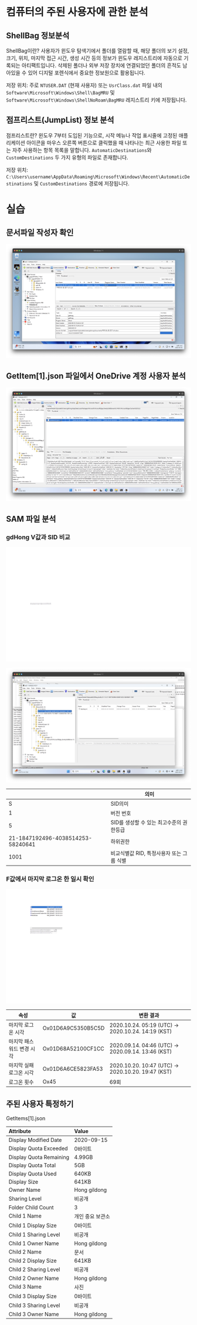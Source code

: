 # 컴퓨터의 주된 사용자에 관한 분석

## ShellBag 정보분석
ShellBag이란? 사용자가 윈도우 탐색기에서 폴더를 열람할 때, 해당 폴더의 보기 설정, 크기, 위치, 마지막 접근 시간, 생성 시간 등의 정보가 윈도우 레지스트리에 자동으로 기록되는 아티팩트입니다. 삭제된 폴더나 외부 저장 장치에 연결되었던 폴더의 흔적도 남아있을 수 있어 디지털 포렌식에서 중요한 정보원으로 활용됩니다.

저장 위치: 주로 `NTUSER.DAT` (현재 사용자) 또는 `UsrClass.dat` 파일 내의 `Software\Microsoft\Windows\Shell\BagMRU` 및 `Software\Microsoft\Windows\ShellNoRoam\BagMRU` 레지스트리 키에 저장됩니다.

## 점프리스트(JumpList) 정보 분석
점프리스트란? 윈도우 7부터 도입된 기능으로, 시작 메뉴나 작업 표시줄에 고정된 애플리케이션 아이콘을 마우스 오른쪽 버튼으로 클릭했을 때 나타나는 최근 사용한 파일 또는 자주 사용하는 항목 목록을 말합니다. `AutomaticDestinations`와 `CustomDestinations` 두 가지 유형의 파일로 존재합니다.

저장 위치: `C:\Users\username\AppData\Roaming\Microsoft\Windows\Recent\AutomaticDestinations` 및 `CustomDestinations` 경로에 저장됩니다.


# 실습

## 문서파일 작성자 확인

![img](image/002/docs.png)

## GetItem[1].json 파일에서 OneDrive 계정 사용자 분석

![img](image/002/GetItems[1].png)

## SAM 파일 분석

### gdHong V값과 SID 비교

![img](image/002/SAM_V.png)

![img](image/002/SID.png)

| | 의미 |
| - | - |
| S | SID의미|
| 1 | 버전 번호 |
| 5 | SID를 생성할 수 있는 최고수준의 권한등급 |
| 21-1847192496-4038514253-58240641 | 하위권한 |
| 1001 | 비교식별값 RID, 특정사용자 또는 그룹 식별 |

### F값에서 마지막 로그온 한 일시 확인

![img](image/002/SAM_F.png)

| 속성 | 값 | 변환 결과 |
| - | - | - |
| 마지막 로그온 시각 | Ox01D6A9C5350B5C5D | 2020.10.24. 05:19 (UTC) → 2020.10.24. 14:19 (KST) |
| 마지막 패스워드 변경 시각 | Ox01D68A52100CF1CC | 2020.09.14. 04:46 (UTC) → 2020.09.14. 13:46 (KST) |
| 마지막 실패 로그온 시각 | Ox01D6A6CE5823FA53 | 2020.10.20. 10:47 (UTC) → 2020.10.20. 19:47 (KST) |
| 로그온 횟수 | Ox45 | 69회 |

## 주된 사용자 특정하기

GetItems[1].json

| Attribute               | Value        |
|:------------------------|:-------------|
| Display Modified Date   | 2020-09-15   |
| Display Quota Exceeded  | 0바이트         |
| Display Quota Remaining | 4.99GB       |
| Display Quota Total     | 5GB          |
| Display Quota Used      | 640KB        |
| Display Size            | 641KB        |
| Owner Name              | Hong gildong |
| Sharing Level           | 비공개          |
| Folder Child Count      | 3            |
| Child 1 Name            | 개인 중요 보관소    |
| Child 1 Display Size    | 0바이트         |
| Child 1 Sharing Level   | 비공개          |
| Child 1 Owner Name      | Hong gildong |
| Child 2 Name            | 문서           |
| Child 2 Display Size    | 641KB        |
| Child 2 Sharing Level   | 비공개          |
| Child 2 Owner Name      | Hong gildong |
| Child 3 Name            | 사진           |
| Child 3 Display Size    | 0바이트         |
| Child 3 Sharing Level   | 비공개          |
| Child 3 Owner Name      | Hong gildong |

